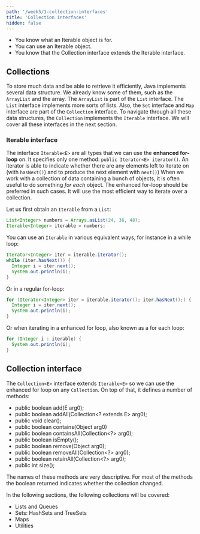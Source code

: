 ```yaml
---
path: '/week5/1-collection-interfaces'
title: 'Collection interfaces'
hidden: false
---
```


<text-box variant='learningObjectives' name='Learning Objectives'>

- You know what an Iterable object is for.
- You can use an Iterable object.
- You know that the Collection interface extends the Iterable interface.

</text-box>

## Collections
To store much data and be able to retrieve it efficiently, Java implements several data structure. We already know some of them, such as the `ArrayList` and the array. The `ArrayList` is part of the `List` interface. The `List` interface implements more sorts of lists. Also, the `Set` interface and `Map` interface are part of the `Collection` interface. To navigate through all these data structures, the `Collection` implements the `Iterable` interface. We will cover all these interfaces in the next section.

### Iterable interface
The interface `Iterable<E>` are all types that we can use the **enhanced for-loop** on.
It specifies only one method: `public Iterator<E> iterator()`. 
An iterator is able to indicate whether there are any elements left to iterate on (with `hasNext()`) and to produce the next element with `next()`)
When we work with a collection of data containing a bunch of objects, it is often useful to do something _for each_ object.
The enhanced for-loop should be preferred in such cases. It will use the most efficient way to iterate over a collection.

Let us first obtain an `Iterable` from a `List`:
```java
List<Integer> numbers = Arrays.asList(24, 36, 48);
Iterable<Integer> iterable = numbers;
``` 

You can use an `Iterable` in various equivalent ways, for instance in a while loop:
```java
Iterator<Integer> iter = iterable.iterator();
while (iter.hasNext()) {
  Integer i = iter.next();
  System.out.println(i);
}
```

Or in a regular for-loop:
```java
for (Iterator<Integer> iter = iterable.iterator(); iter.hasNext();) {
  Integer i = iter.next();
  System.out.println(i);
}
```

Or when iterating in a enhanced for loop, also known as a for each loop:
```java
for (Integer i : iterable) {
  System.out.println(i);
}
```

## Collection interface
The `Collection<E>` interface extends `Iterable<E>` so we can use the enhanced for loop on any `Collection`.
On top of that, it defines a number of methods:

- public boolean add(E arg0);
- public boolean addAll(Collection<? extends E> arg0);
- public void clear();
- public boolean contains(Object arg0)
- public boolean containsAll(Collection<?> arg0);
- public boolean isEmpty();
- public boolean remove(Object arg0);
- public boolean removeAll(Collection<?> arg0);
- public boolean retainAll(Collection<?> arg0);
- public int size();

The names of these methods are very descriptive. For most of the methods the boolean returned indicates whether the collection changed.

In the following sections, the following collections will be covered: 
- Lists and Queues
- Sets: HashSets and TreeSets
- Maps
- Utilities


